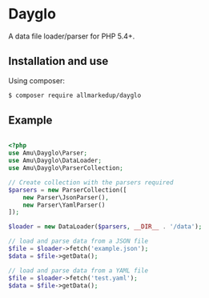 Dayglo
=======

A data file loader/parser for PHP 5.4+.

## Installation and use

Using composer:

```bash
$ composer require allmarkedup/dayglo
```

## Example

```php

<?php
use Amu\Dayglo\Parser;
use Amu\Dayglo\DataLoader;
use Amu\Dayglo\ParserCollection;

// Create collection with the parsers required
$parsers = new ParserCollection([
    new Parser\JsonParser(),
    new Parser\YamlParser()
]);

$loader = new DataLoader($parsers, __DIR__ . '/data');

// load and parse data from a JSON file
$file = $loader->fetch('example.json');
$data = $file->getData();

// load and parse data from a YAML file
$file = $loader->fetch('test.yaml');
$data = $file->getData();

```